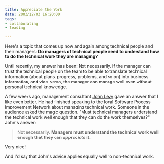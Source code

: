 ```yaml
--- 
title: Appreciate the Work
date: 2003/12/03 16:20:00
tags: 
- collaborating
- leading

---
```


<p> Here's a topic that comes up now and again among technical people and their managers: <strong> Do managers of technical people need to understand how to do the technical work they are managing? </strong>
</p>
<p> Until recently, my answer has been: Not necessarily. If the manager can trust the technical people on the team to be able to translate technical information (about plans, progress, problems, and so on) into business information, and vice-versa, the manager can manage well even without personal technical knowledge. </p>
<p> A few weeks ago, management consultant <a href="http://www.johnlevyconsulting.com/">John Levy</a> gave an answer that I like even better. He had finished speaking to the local Software Process Improvement Network about managing technical work. Someone in the audience asked the magic question. "Must technical managers understand the technical work well enough that they can do the work themselves?" John's answer: </p>
<blockquote>
<p> Not necessarily. <strong> Managers must understand the technical work well enough that they can <em>appreciate</em> it. </strong>
</p>
</blockquote>
<p> Very nice! </p>
<p> And I'd say that John's advice applies equally well to non-technical work. </p>
